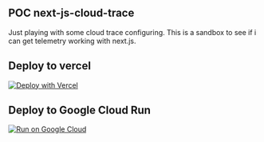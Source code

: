## POC next-js-cloud-trace  

Just playing with some cloud trace configuring. This is a sandbox to see if i can get telemetry working with next.js.

## Deploy to vercel

[![Deploy with Vercel](https://vercel.com/button)](https://vercel.com/new/clone?repository-url=https%3A%2F%2Fgithub.com%2Fkevcjones%2Fcloud-trace-nextjs-poc)

## Deploy to Google Cloud Run

[![Run on Google Cloud](https://deploy.cloud.run/button.svg)](https://deploy.cloud.run)